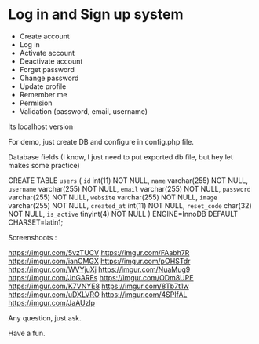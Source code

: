# Log in and Sign up system

- Create account
- Log in
- Activate account
- Deactivate account
- Forget password
- Change password
- Update profile
- Remember me
- Permision
- Validation (password, email, username)

Its localhost version

For demo, just create DB and configure in config.php file.

Database fields (I know, I just need to put exported db file, but hey let makes some practice)

CREATE TABLE `users` (
  `id` int(11) NOT NULL,
  `name` varchar(255) NOT NULL,
  `username` varchar(255) NOT NULL,
  `email` varchar(255) NOT NULL,
  `password` varchar(255) NOT NULL,
  `website` varchar(255) NOT NULL,
  `image` varchar(255) NOT NULL,
  `created_at` int(11) NOT NULL,
  `reset_code` char(32) NOT NULL,
  `is_active` tinyint(4) NOT NULL
) ENGINE=InnoDB DEFAULT CHARSET=latin1;


Screenshoots : 

https://imgur.com/5vzTUCV
https://imgur.com/FAabh7R
https://imgur.com/ianCMGX
https://imgur.com/pOHSTdr
https://imgur.com/WVYjuXj
https://imgur.com/NuaMug9
https://imgur.com/JnGARFs
https://imgur.com/ODm8UPE
https://imgur.com/K7VNYE8
https://imgur.com/8Tb7t1w
https://imgur.com/uDXLVRO
https://imgur.com/4SPlfAL
https://imgur.com/JaAUzlp


Any question, just ask.

Have a fun.
